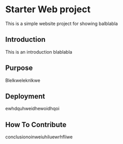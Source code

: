 # Starter Web project

This is a simple website project for showing balblabla

## Introduction
This is an introduction blablabla

## Purpose
Blelkweleknlkwe

## Deployment
ewhdquhweidhewoidhqoi
## How To Contribute
conclusionoinweiuhiluewrhfliwe
